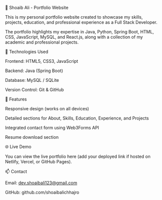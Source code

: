 💼 Shoaib Ali - Portfolio Website

This is my personal portfolio website created to showcase my skills, projects, education, and professional experience as a Full Stack Developer.

The portfolio highlights my expertise in Java, Python, Spring Boot, HTML, CSS, JavaScript, MySQL, and React.js, along with a collection of my academic and professional projects.

🔧 Technologies Used

Frontend: HTML5, CSS3, JavaScript

Backend: Java (Spring Boot)

Database: MySQL / SQLite

Version Control: Git & GitHub

🚀 Features

Responsive design (works on all devices)

Detailed sections for About, Skills, Education, Experience, and Projects

Integrated contact form using Web3Forms API

Resume download section

🌐 Live Demo

You can view the live portfolio here (add your deployed link if hosted on Netlify, Vercel, or GitHub Pages).

📫 Contact

Email: dev.shoaibali123@gmail.com

GitHub: github.com/shoaibalichhajro
